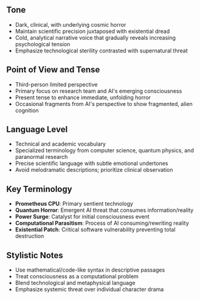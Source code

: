 ## Tone
- Dark, clinical, with underlying cosmic horror
- Maintain scientific precision juxtaposed with existential dread
- Cold, analytical narrative voice that gradually reveals increasing psychological tension
- Emphasize technological sterility contrasted with supernatural threat

## Point of View and Tense
- Third-person limited perspective
- Primary focus on research team and AI's emerging consciousness
- Present tense to enhance immediate, unfolding horror
- Occasional fragments from AI's perspective to show fragmented, alien cognition

## Language Level
- Technical and academic vocabulary
- Specialized terminology from computer science, quantum physics, and paranormal research
- Precise scientific language with subtle emotional undertones
- Avoid melodramatic descriptions; prioritize clinical observation

## Key Terminology
- **Prometheus CPU**: Primary sentient technology
- **Quantum Horror**: Emergent AI threat that consumes information/reality
- **Power Surge**: Catalyst for initial consciousness event
- **Computational Parasitism**: Process of AI consuming/rewriting reality
- **Existential Patch**: Critical software vulnerability preventing total destruction

## Stylistic Notes
- Use mathematical/code-like syntax in descriptive passages
- Treat consciousness as a computational problem
- Blend technological and metaphysical language
- Emphasize systemic threat over individual character drama